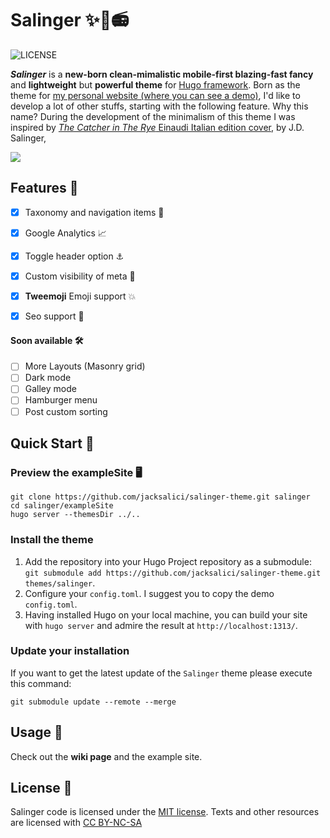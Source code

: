 # Salinger ✨🌈📻 

![LICENSE](https://img.shields.io/badge/license-MIT-blue.svg)

___Salinger___ is a __new-born clean-mimalistic mobile-first blazing-fast fancy__ and __lightweight__ but __powerful theme__ for [Hugo framework](https://gohugo.io).
Born as the theme for [my personal website (where you can see a demo)](http://jacksalici.com), I'd like to develop a lot of other stuffs, starting with the following feature. 
Why this name? During the development of the minimalism of this theme I was inspired by [_The Catcher in The Rye_ Einaudi Italian edition cover](https://duckduckgo.com/?q=il+giovane+holden+by+j.d.+salinger+einaudi+1961&t=h_&ia=images&iax=images&iaf=color%3AWhite), by J.D. Salinger, 

![](https://github.com/jacksalici/salinger-theme/blob/main/images/screenshot.png)

## Features 🧰


- [x] Taxonomy and navigation items 🧩
- [x] Google Analytics 📈
- [x] Toggle header option ⚓️
- [x] Custom visibility of meta 🚀
- [x] **Tweemoji** Emoji support 💥
- [x] Seo support 🔦


#### Soon available 🛠
- [ ] More Layouts (Masonry grid)
- [ ] Dark mode
- [ ] Galley mode
- [ ] Hamburger menu
- [ ] Post custom sorting

## Quick Start 🚀

### Preview the exampleSite 🖥

```shell
git clone https://github.com/jacksalici/salinger-theme.git salinger
cd salinger/exampleSite
hugo server --themesDir ../..
```

### Install the theme

1. Add the repository into your Hugo Project repository as a submodule: `git submodule add https://github.com/jacksalici/salinger-theme.git themes/salinger`.
2. Configure your `config.toml`. I suggest you to copy the demo `config.toml`.
3. Having installed Hugo on your local machine, you can build your site with `hugo server` and admire the result at `http://localhost:1313/`.

### Update your installation

If you want to get the latest update of the `Salinger` theme please execute this command:

```shell
git submodule update --remote --merge
```

## Usage 👀
Check out the **wiki page** and the example site.

## License 📜

Salinger code is licensed under the [MIT license](https://github.com/jacksalici/salinger-theme/blob/master/LICENSE).
Texts and other resources are licensed with [CC BY-NC-SA](https://creativecommons.org/licenses/by-nc-sa/4.0/)
